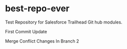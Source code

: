 # best-repo-ever

Test Repository for Salesforce Trailhead Git hub modules.

First Commit Update

Merge Conflict Changes In Branch 2
